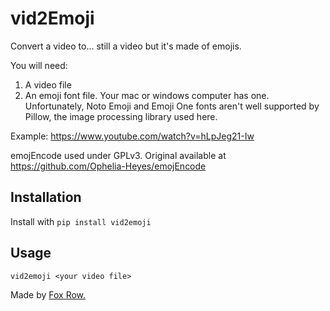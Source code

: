 # vid2Emoji

Convert a video to... still a video but it's made of emojis.

You will need:
1. A video file
2. An emoji font file. Your mac or windows computer has one. Unfortunately, Noto Emoji and Emoji
One fonts aren't well supported by Pillow, the image processing library used here.

Example:
https://www.youtube.com/watch?v=hLpJeg21-Iw


emojEncode used under GPLv3. Original available at https://github.com/Ophelia-Heyes/emojEncode

## Installation
Install with `pip install vid2emoji`


## Usage
```
vid2emoji <your video file>
```

Made by [Fox Row.](https://foxrow.com)
